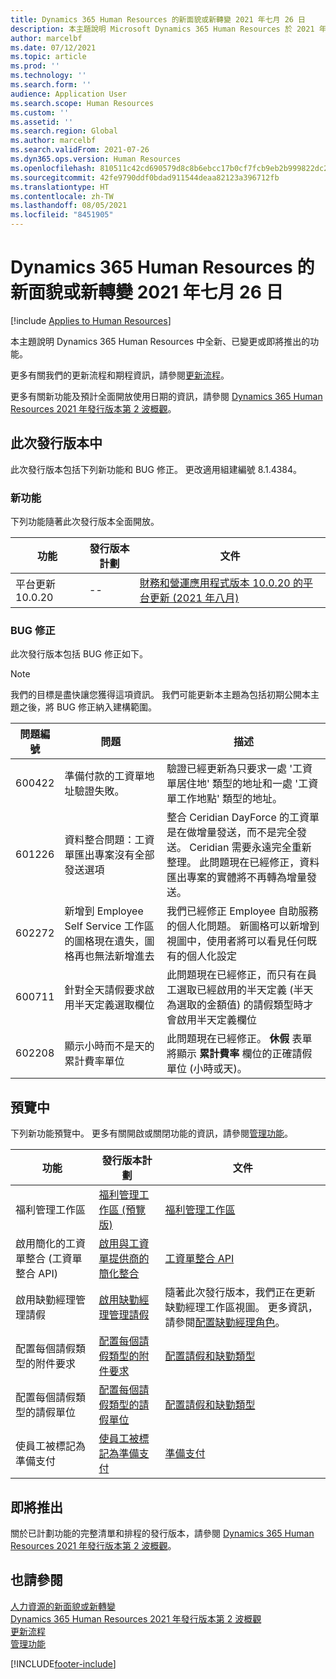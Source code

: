 ```yaml
---
title: Dynamics 365 Human Resources 的新面貌或新轉變 2021 年七月 26 日
description: 本主題說明 Microsoft Dynamics 365 Human Resources 於 2021 年七月26 日新增或更改的功能。
author: marcelbf
ms.date: 07/12/2021
ms.topic: article
ms.prod: ''
ms.technology: ''
ms.search.form: ''
audience: Application User
ms.search.scope: Human Resources
ms.custom: ''
ms.assetid: ''
ms.search.region: Global
ms.author: marcelbf
ms.search.validFrom: 2021-07-26
ms.dyn365.ops.version: Human Resources
ms.openlocfilehash: 810511c42cd690579d8c8b6ebcc17b0cf7fcb9eb2b999822dc2226fabd127cc6
ms.sourcegitcommit: 42fe9790ddf0bdad911544deaa82123a396712fb
ms.translationtype: HT
ms.contentlocale: zh-TW
ms.lasthandoff: 08/05/2021
ms.locfileid: "8451905"
---
```

# <a name="whats-new-or-changed-in-dynamics-365-human-resources-july-26-2021"></a>Dynamics 365 Human Resources 的新面貌或新轉變 2021 年七月 26 日

[!include [Applies to Human Resources](../includes/applies-to-hr.md)]

本主題說明 Dynamics 365 Human Resources 中全新、已變更或即將推出的功能。

更多有關我們的更新流程和期程資訊，請參閱[更新流程](hr-admin-setup-update-process.md)。

更多有關新功能及預計全面開放使用日期的資訊，請參閱 [ Dynamics 365 Human Resources 2021 年發行版本第 2 波概觀](/dynamics365-release-plan/2021wave2/human-resources/dynamics365-human-resources/)。

## <a name="in-this-release"></a>此次發行版本中

此次發行版本包括下列新功能和 BUG 修正。 更改適用組建編號 8.1.4384。

### <a name="new-features"></a>新功能

下列功能隨著此次發行版本全面開放。

| 功能 | 發行版本計劃 | 文件 |
| --- | --- | --- |
| 平台更新 10.0.20 | -- | [財務和營運應用程式版本 10.0.20 的平台更新 (2021 年八月)](/dynamics365/fin-ops-core/dev-itpro/get-started/whats-new-platform-updates-10-0-20) |

### <a name="bug-fixes"></a>BUG 修正

此次發行版本包括 BUG 修正如下。

> [!NOTE]
> 我們的目標是盡快讓您獲得這項資訊。 我們可能更新本主題為包括初期公開本主題之後，將 BUG 修正納入建構範圍。

| 問題編號 | 問題 |  描述 |
| --- | --- | --- |
| 600422 | 準備付款的工資單地址驗證失敗。 | 驗證已經更新為只要求一處 '工資單居住地' 類型的地址和一處 '工資單工作地點' 類型的地址。 |
| 601226 | 資料整合問題：工資單匯出專案沒有全部發送選項 | 整合 Ceridian DayForce 的工資單是在做增量發送，而不是完全發送。 Ceridian 需要永遠完全重新整理。 此問題現在已經修正，資料匯出專案的實體將不再轉為增量發送。 |
| 602272 | 新增到 Employee Self Service 工作區的圖格現在遺失，圖格再也無法新增進去 | 我們已經修正 Employee 自助服務的個人化問題。 新圖格可以新增到視圖中，使用者將可以看見任何既有的個人化設定 |
| 600711 | 針對全天請假要求啟用半天定義選取欄位 | 此問題現在已經修正，而只有在員工選取已經啟用的半天定義 (半天為選取的金額值) 的請假類型時才會啟用半天定義欄位 |
| 602208 | 顯示小時而不是天的累計費率單位 | 此問題現在已經修正。 **休假** 表單將顯示 **累計費率** 欄位的正確請假單位 (小時或天)。 |

## <a name="in-preview"></a>預覽中

下列新功能預覽中。 更多有關開啟或關閉功能的資訊，請參閱[管理功能](hr-admin-manage-features.md)。

| 功能 | 發行版本計劃 | 文件 |
| --- | --- | --- |
| 福利管理工作區 | [福利管理工作區 (預覽版)](/dynamics365-release-plan/2020wave2/human-resources/dynamics365-human-resources/benefits-management-workspace) | [福利管理工作區](hr-benefits-management-workspace.md) |
| 啟用簡化的工資單整合 (工資單整合 API) | [啟用與工資單提供商的簡化整合](/dynamics365-release-plan/2021wave1/human-resources/dynamics365-human-resources/enable-simplified-integration-payroll-providers) | [工資單整合 API](hr-admin-integration-payroll-api-introduction.md)|
|  啟用缺勤經理管理請假 | [啟用缺勤經理管理請假](/dynamics365-release-plan/2021wave1/human-resources/dynamics365-human-resources/enable-absence-manager-manage-leave) | 隨著此次發行版本，我們正在更新缺勤經理工作區視圖。 更多資訊，請參閱[配置缺勤經理角色](https://go.microsoft.com/fwlink/?linkid=2168107)。|
|  配置每個請假類型的附件要求 | [配置每個請假類型的附件要求](/dynamics365-release-plan/2021wave1/human-resources/dynamics365-human-resources/mandate-attachments-specific-leave-types) |[配置請假和缺勤類型](https://go.microsoft.com/fwlink/?linkid=2168108)|
|  配置每個請假類型的請假單位 | [配置每個請假類型的請假單位](/dynamics365-release-plan/2021wave1/human-resources/dynamics365-human-resources/configure-leave-units-per-leave-type) |[配置請假和缺勤類型](https://go.microsoft.com/fwlink/?linkid=2168215)|
| 使員工被標記為準備支付 | [使員工被標記為準備支付](/dynamics365-release-plan/2021wave1/human-resources/dynamics365-human-resources/enable-employees-be-marked-as-ready-pay) | [準備支付](/dynamics365/human-resources/hr-compensation-payroll) |

## <a name="coming-soon"></a>即將推出

關於已計劃功能的完整清單和排程的發行版本，請參閱 [Dynamics 365 Human Resources 2021 年發行版本第 2 波概觀](/dynamics365-release-plan/2021wave2/human-resources/dynamics365-human-resources/)。

## <a name="see-also"></a>也請參閱

[人力資源的新面貌或新轉變](hr-admin-whats-new.md)</br>
[Dynamics 365 Human Resources 2021 年發行版本第 2 波概觀](/dynamics365-release-plan/2021wave2/human-resources/dynamics365-human-resources/)</br>
[更新流程](hr-admin-setup-update-process.md)</br>
[管理功能](hr-admin-manage-features.md)

[!INCLUDE[footer-include](../includes/footer-banner.md)]
